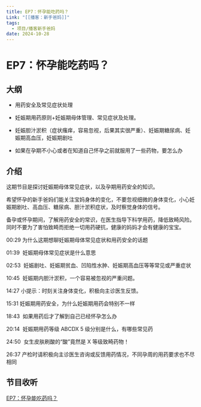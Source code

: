 ```yaml
---
title: EP7：怀孕能吃药吗？
Link: "[[播客：新手爸妈]]"
tags:
  - 项目/播客新手爸妈
date: 2024-10-28
---
```


# EP7：怀孕能吃药吗？

## 大纲

- 用药安全及常见症状处理
- 妊娠期用药原则+妊娠期母体管理、常见症状及处理。

- 妊娠胆汁淤积（症状瘙痒，容易忽视，后果其实很严重）、妊娠期糖尿病、妊娠期高血压，妊娠期剧吐

- 如果在孕期不小心或者在知道自己怀孕之前就服用了一些药物，要怎么办

## 介绍

这期节目是探讨妊娠期母体常见症状，以及孕期用药安全的知识。

希望怀孕的新手爸妈们能关注宝妈身体的变化，不要忽视细微的身体变化，小心妊娠期剧吐、高血压、糖尿病、胆汁淤积症状，及时察觉身体的信号。

备孕或怀孕期间，了解用药安全的常识，在医生指导下科学用药，降低致畸风险。同时不要为了害怕致畸而拒绝一切用药硬抗，健康的妈妈才会有健康的宝宝。

00:29 为什么这期想聊妊娠期母体常见症状和用药安全的话题

01:39  妊娠期母体常见症状是什么意思

02:53  妊娠剧吐、妊娠期贫血、凹陷性水肿、妊娠期高血压等等常见或严重症状

10:45  妊娠期内胆汁淤积，一个容易被忽视的严重问题。

14:27 小提示：时刻关注身体变化，积极向主诊医生反馈。

15:31 妊娠期用药安全，为什么妊娠期用药会特别不一样

18:43  如果用药后才了解到自己已经怀孕怎么办

20:14  妊娠期用药等级 ABCDX 5 级分别是什么，有哪些常见药

24:50  女生皮肤刷酸的“酸”竟然是 X 等级致畸药物！

26:37 产检时请积极向主诊医生咨询或反馈用药情况，不同孕周的用药要求也不尽相同

## 节目收听

[EP7：怀孕能吃药吗？](https://www.xiaoyuzhoufm.com/episode/671e5ecf44ae79002c742186)

